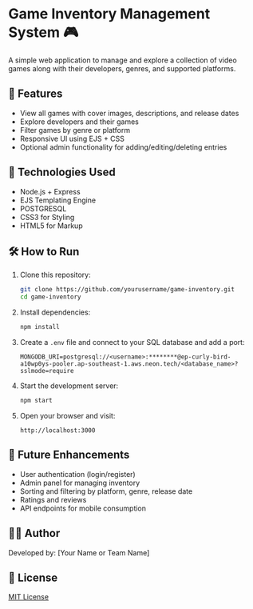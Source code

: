 
# Game Inventory Management System 🎮

A simple web application to manage and explore a collection of video games along with their developers, genres, and supported platforms.

## 🚀 Features

- View all games with cover images, descriptions, and release dates  
- Explore developers and their games  
- Filter games by genre or platform  
- Responsive UI using EJS + CSS  
- Optional admin functionality for adding/editing/deleting entries  

## 💾 Technologies Used

- Node.js + Express
- EJS Templating Engine
- POSTGRESQL
- CSS3 for Styling
- HTML5 for Markup

## 🛠 How to Run

1. Clone this repository:
    ```bash
    git clone https://github.com/yourusername/game-inventory.git
    cd game-inventory
    ```

2. Install dependencies:
    ```bash
    npm install
    ```

3. Create a `.env` file and connect to your SQL database and add a port:
    ```
    MONGODB_URI=postgresql://<username>:********@ep-curly-bird-a10wp0ys-pooler.ap-southeast-1.aws.neon.tech/<database_name>?sslmode=require
    ```

4. Start the development server:
    ```bash
    npm start
    ```

5. Open your browser and visit:
    ```
    http://localhost:3000
    ```

## 📜 Future Enhancements

- User authentication (login/register)
- Admin panel for managing inventory
- Sorting and filtering by platform, genre, release date
- Ratings and reviews
- API endpoints for mobile consumption

## 👨‍💻 Author

Developed by: [Your Name or Team Name]

## 📝 License

[MIT License](LICENSE)
